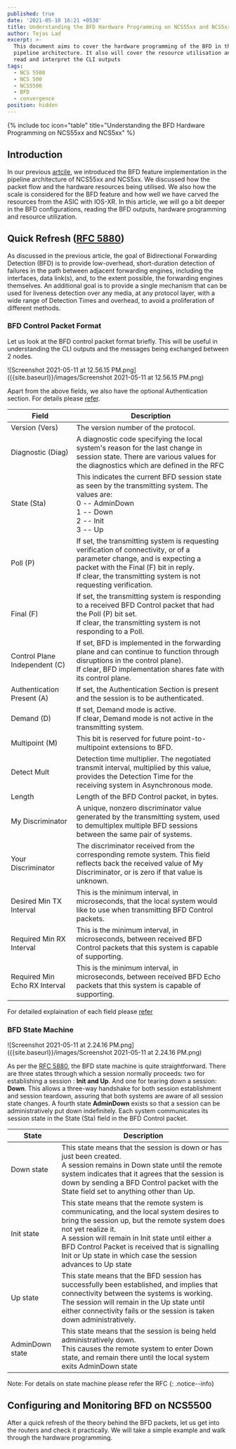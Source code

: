 ```yaml
---
published: true
date: '2021-05-10 16:21 +0530'
title: Understanding the BFD Hardware Programming on NCS55xx and NCS5xx
author: Tejas Lad
excerpt: >-
  This document aims to cover the hardware programming of the BFD in the NCS55xx
  pipeline architecture. It also will cover the resource utilisation and  how to
  read and interpret the CLI outputs
tags:
  - NCS 5500
  - NCS 500
  - NCS5500
  - BFD
  - convergence
position: hidden
---
```

{% include toc icon="table" title="Understanding the BFD Hardware Programming on NCS55xx and NCS5xx" %} 

## Introduction

In our previous [artcile](https://xrdocs.io/ncs5500/tutorials/bfd-architecture-on-ncs5500-and-ncs500/), we introduced the BFD feature implementation in the pipeline architecture of NCS55xx and NCS5xx. We discussed how the packet flow and the hardware resources being utilised. We also how the scale is considered for the BFD feature and how well we have carved the resources from the ASIC with IOS-XR. In this article, we will go a bit deeper in the BFD configurations, reading the BFD outputs, hardware programming and resource utilization.

## Quick Refresh ([RFC 5880](https://datatracker.ietf.org/doc/html/rfc5880))

As discussed in the previous article, the goal of Bidirectional Forwarding Detection (BFD) is to provide low-overhead, short-duration detection of failures in the path between adjacent forwarding engines, including the interfaces, data link(s), and, to the extent possible, the forwarding engines themselves. An additional goal is to provide a single mechanism that can be used for liveness detection over any media, at any protocol layer, with a wide range of Detection Times and overhead, to avoid a proliferation of different methods.

### BFD Control Packet Format

Let us look at the BFD control packet format briefly. This will be useful in understanding the CLI outputs and the messages being exchanged between 2 nodes. 

![Screenshot 2021-05-11 at 12.56.15 PM.png]({{site.baseurl}}/images/Screenshot 2021-05-11 at 12.56.15 PM.png)

Apart from the above fields, we also have the optional Authentication section. For details please [refer](https://datatracker.ietf.org/doc/html/rfc5880).

| Field                         | Description                                                                                                                                                                                                                             |
|-------------------------------|-----------------------------------------------------------------------------------------------------------------------------------------------------------------------------------------------------------------------------------------|
| Version (Vers)                | The version number of the protocol.                                                                                                                                                                                                     |
| Diagnostic (Diag)             | A diagnostic code specifying the local system's reason for the last change in session state. There are various values for the diagnostics which are defined in the RFC                                                                  |
| State (Sta)                   | This indicates the current BFD session state as seen by the transmitting system. The values are:<br>0 -- AdminDown<br>1 -- Down<br>2 -- Init<br>3 -- Up                                                                                 |
| Poll (P)                      | If set, the transmitting system is requesting verification of connectivity, or of a parameter change, and is expecting a packet with the Final (F) bit in reply.  <br>If clear, the transmitting system is not requesting verification. |
| Final (F)                     | If set, the transmitting system is responding to a received BFD Control packet that had the Poll (P) bit set.  <br>If clear, the transmitting system is not responding to a Poll.                                                       |
| Control Plane Independent (C) | If set, BFD is implemented in the forwarding plane and can continue to function through disruptions in the control plane).  <br>If clear, BFD implementation shares fate with its control plane.                                        |
| Authentication Present (A)    | If set, the Authentication Section is present and the session is to be authenticated.                                                                                                                                                   |
| Demand (D)                    | If set, Demand mode is active.<br>If clear, Demand mode is not active in the transmitting system.                                                                                                                                       |
| Multipoint (M)                | This bit is reserved for future point-to-multipoint extensions to BFD.                                                                                                                                                                  |
| Detect Mult                   | Detection time multiplier. The negotiated transmit interval, multiplied by this value, provides the Detection Time for the receiving system in Asynchronous mode.                                                                       |
| Length                        | Length of the BFD Control packet, in bytes.                                                                                                                                                                                             |
| My Discriminator              | A unique, nonzero discriminator value generated by the transmitting system, used to demultiplex multiple BFD sessions between the same pair of systems.                                                                                 |
| Your Discriminator            | The discriminator received from the corresponding remote system. This field reflects back the received value of My Discriminator, or is zero if that value is unknown.                                                                  |
| Desired Min TX Interval       | This is the minimum interval, in microseconds, that the local system would like to use when transmitting BFD Control packets.                                                                                                           |
| Required Min RX Interval      | This is the minimum interval, in microseconds, between received BFD Control packets that this system is capable of supporting.                                                                                                          |
| Required Min Echo RX Interval | This is the minimum interval, in microseconds, between received BFD Echo packets that this system is capable of supporting.                                                                                                              |

For detailed explaination of each field please [refer](https://datatracker.ietf.org/doc/html/rfc5880)


### BFD State Machine

![Screenshot 2021-05-11 at 2.24.16 PM.png]({{site.baseurl}}/images/Screenshot 2021-05-11 at 2.24.16 PM.png)

As per the [RFC 5880](https://datatracker.ietf.org/doc/html/rfc5880), the BFD state machine is quite straightforward.  There are three states through which a session normally proceeds: two for establishing a session : **Init and Up**. And one for tearing down a session: **Down**. This allows a three-way handshake for both session establishment and session teardown, assuring that both systems are aware of all session state changes.  A fourth state **AdminDown** exists so that a session can be administratively put down indefinitely. Each system communicates its session state in the State (Sta) field in the BFD Control packet.

| State           | Description                                                                                                                                                                                                                                                                                                                              |
|-----------------|------------------------------------------------------------------------------------------------------------------------------------------------------------------------------------------------------------------------------------------------------------------------------------------------------------------------------------------|
| Down state      | This state means that the session is down or has just been created. <br>A session remains in Down state until the remote system indicates that it agrees that the session is down by sending a BFD Control packet with the State field set to anything other than Up.                                                                    |
| Init state      | This state means that the remote system is communicating, and the local system desires to bring the session up, but the remote system does not yet realize it.  <br>A session will remain in Init state until either a BFD Control Packet is received that is signalling Init or Up state in which case the session advances to Up state |
| Up state        | This state means that the BFD session has successfully been established, and implies that connectivity between the systems is working. <br>The session will remain in the Up state until either connectivity fails or the session is taken down administratively.                                                                        |
| AdminDown state | This state means that the session is being held administratively down.  <br>This causes the remote system to enter Down state, and remain there until the local system exits AdminDown state                                                                                                                                             |

Note: For details on state machine please refer the RFC 
{: .notice--info}


## Configuring and Monitoring BFD on NCS5500

After a quick refresh of the theory behind the BFD packets, let us get into the routers and check it practically. We will take a simple example and walk through the hardware programming.




